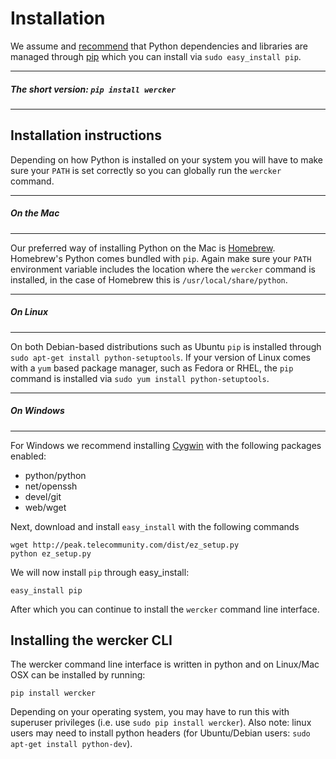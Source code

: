 # Installation
We assume and [recommend](http://www.pip-installer.org/en/latest/other-tools.html#pip-compared-to-easy-install) that Python dependencies and libraries are managed through [pip](http://www.pip-installer.org/en/latest/) which you can install via `sudo easy_install pip`.

****
##### The short version: `pip install wercker`
****

## Installation instructions

Depending on how Python is installed on your system you will have to make sure your `PATH` is set correctly so you can globally run the `wercker` command.

****
##### On the Mac
****
Our preferred way of installing Python on the Mac is [Homebrew](https://github.com/mxcl/homebrew/wiki/Homebrew-and-Python). Homebrew's Python comes bundled with `pip`. Again make sure your `PATH` environment variable includes the location where the `wercker` command is installed, in the case of Homebrew this is `/usr/local/share/python`.

****
##### On Linux
****
On both Debian-based distributions such as Ubuntu `pip` is installed through `sudo apt-get install python-setuptools`. If your version of Linux comes with a `yum` based package manager, such as Fedora or RHEL, the `pip` command is installed via `sudo yum install python-setuptools`.

****
##### On Windows
****

For Windows we recommend installing [Cygwin](http://www.cygwin.com/) with the following packages enabled:

* python/python
* net/openssh
* devel/git
* web/wget

Next, download and install `easy_install` with the following commands
```no-highlight
wget http://peak.telecommunity.com/dist/ez_setup.py
python ez_setup.py
```

We will now install `pip` through easy_install:

```no-highlight
easy_install pip
```

After which you can continue to install the `wercker` command line interface.

## Installing the wercker CLI

The wercker command line interface is written in python and on Linux/Mac OSX can be installed by running:

```no-highlight
pip install wercker
```

Depending on your operating system, you may have to run this with superuser privileges (i.e. use `sudo pip install wercker`). Also note:
linux users may need to install python headers (for Ubuntu/Debian users: `sudo apt-get install python-dev`).
